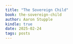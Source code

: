 ```yaml
---
title: "The Sovereign Child"
book: the-sovereign-child
author: Aaron Stupple
kindle: true
date: 2025-02-24
tags: posts
---
```

